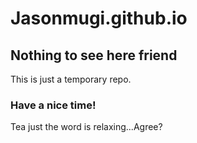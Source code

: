 # Jasonmugi.github.io

## Nothing to see here friend
This is just a temporary repo.

### Have a nice time!

Tea just the word is relaxing...Agree?